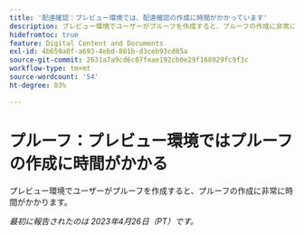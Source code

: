 ```yaml
---
title: '配達確認：プレビュー環境では、配達確認の作成に時間がかかっています'
description: プレビュー環境でユーザーがプルーフを作成すると、プルーフの作成に非常に時間がかかります。
hidefromtoc: true
feature: Digital Content and Documents
exl-id: 4b659a0f-a693-4ebd-801b-d3ceb93cd85a
source-git-commit: 2631a7a9cd6c07feae192cb0e29f168929fc9f3c
workflow-type: tm+mt
source-wordcount: '54'
ht-degree: 83%

---
```


# プルーフ：プレビュー環境ではプルーフの作成に時間がかかる

<!--This article is by request. Article is on WF and WFP TOCs-->

プレビュー環境でユーザーがプルーフを作成すると、プルーフの作成に非常に時間がかかります。

_最初に報告されたのは 2023年4月26日（PT）です。_

